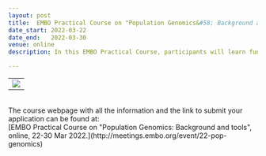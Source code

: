 ```yaml
---
layout: post
title:  EMBO Practical Course on "Population Genomics&#58; Background and tools" <font color='blue'>- Online course </font> <font color='green'>[open]</font>
date_start: 2022-03-22
date_end:   2022-03-30
venue: online
description: In this EMBO Practical Course, participants will learn fundamental concepts, advanced approaches and programming skills to reconstruct the demographic history of populations and infer natural selection, using both classic and machine learning-based techniques. Keynote lectures focused on major achievements and future perspectives of population genomics will complement the training. Lectures and practicals will be delivered by experienced outstanding and inspiring speakers. We expect participants to become fully confident in running analyses on their own after attending the course.

---
```


<table border="0" width="700">
<tr>
	<td><a href="http://https://meetings.embo.org/event/22-pop-genomics"><img src="../../../img/Logo_PopGen_course.jpg"></a>
	</td>	
</tr>
</table>

<br>
The course webpage with all the information and the link to submit your application can be found at:<br>
[EMBO Practical Course on "Population Genomics&#58; Background and tools", online, 22-30 Mar 2022.](http://meetings.embo.org/event/22-pop-genomics)
<br>
